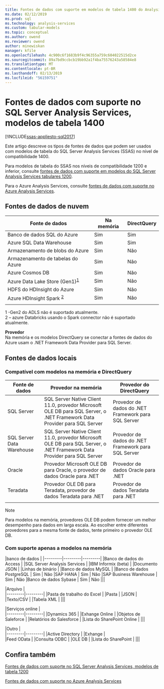 ```yaml
---
title: Fontes de dados com suporte em modelos de tabela 1400 do Analysis Services do SQL Server | Microsoft Docs
ms.date: 02/12/2019
ms.prod: sql
ms.technology: analysis-services
ms.custom: tabular-models
ms.topic: conceptual
ms.author: owend
ms.reviewer: owend
author: minewiskan
manager: kfile
ms.openlocfilehash: 4c900c6f1683b9f4c96355a759c604022515d2ce
ms.sourcegitcommit: 89a7bd9ccbcb19bb92a1f4ba75576243a58584e8
ms.translationtype: MT
ms.contentlocale: pt-BR
ms.lasthandoff: 02/13/2019
ms.locfileid: "56159751"
---
```

# <a name="data-sources-supported-in-sql-server-analysis-services-tabular-1400-models"></a>Fontes de dados com suporte no SQL Server Analysis Services, modelos de tabela 1400

[!INCLUDE[ssas-appliesto-sql2017](../../includes/ssas-appliesto-sql2017.md)]

Este artigo descreve os tipos de fontes de dados que podem ser usados com modelos de tabela do SQL Server Analysis Services (SSAS) no nível de compatibilidade 1400. 

Para modelos de tabela do SSAS nos níveis de compatibilidade 1200 e inferior, consulte [fontes de dados com suporte em modelos do SQL Server Analysis Services tabulares 1200](data-sources-supported-ssas-tabular.md).

Para o Azure Analysis Services, consulte [fontes de dados com suporte no Azure Analysis Services](https://docs.microsoft.com/azure/analysis-services/analysis-services-datasource).


## <a name="cloud-data-sources"></a>Fontes de dados de nuvem

|Fonte de dados  |Na memória  |DirectQuery  |
|---------|---------|---------|
|Banco de dados SQL do Azure     |   Sim      |    Sim      |
|Azure SQL Data Warehouse     |   Sim      |   Sim       |
|Armazenamento de blobs do Azure     |   Sim       |    Não      |
|Armazenamento de tabelas do Azure    |   Sim       |    Não      |
|Azure Cosmos DB     |  Sim        |  Não        |
|Azure Data Lake Store (Gen1)<sup>[1](#gen2)</sup>      |   Sim       |    Não      |
|HDFS do HDInsight do Azure    |     Sim     |   Não       |
|Azure HDInsight Spark <sup> [2](#databricks)</sup>     |   Sim       |   Não       |
||||

<a name="gen2">1</a> -Gen2 do ADLS não é suportado atualmente.   
<a name="databricks">2</a> – azure Databricks usando o Spark connector não é suportado atualmente.   



**Provedor**   
Na memória e os modelos DirectQuery se conectar a fontes de dados do Azure usam o .NET Framework Data Provider para SQL Server.

## <a name="on-premises-data-sources"></a>Fontes de dados locais

### <a name="supported-by-in-memory-and-directquery-models"></a>Compatível com modelos na memória e DirectQuery

|Fonte de dados | Provedor na memória | Provedor do DirectQuery |
|  --- | --- | --- |
| SQL Server |SQL Server Native Client 11.0, provedor Microsoft OLE DB para SQL Server, o .NET Framework Data Provider para SQL Server | Provedor de dados do .NET Framework para SQL Server |
| SQL Server Data Warehouse |SQL Server Native Client 11.0, provedor Microsoft OLE DB para SQL Server, o .NET Framework Data Provider para SQL Server | Provedor de dados do .NET Framework para SQL Server |
| Oracle |Provedor Microsoft OLE DB para Oracle, o provedor de dados Oracle para .NET |Provedor de dados Oracle para .NET | |
| Teradata |Provedor OLE DB para Teradata, provedor de dados Teradata para .NET |Provedor de dados Teradata para .NET | |
| | | |

> [!NOTE]
> Para modelos na memória, provedores OLE DB podem fornecer um melhor desempenho para dados em larga escala. Ao escolher entre diferentes provedores para a mesma fonte de dados, tente primeiro o provedor OLE DB.  

### <a name="supported-by-in-memory-models-only"></a>Com suporte apenas a modelos na memória

|banco de dados  |
|---------|---------|---------|
|Banco de dados do Access     | 
|SQL Server Analysis Services     | 
|IBM Informix (beta) | 
|Documento JSON     | 
|Linhas de binário     | 
|Banco de dados MySQL     | 
|Banco de dados PostgreSQL    | Sim | Não
|SAP HANA   | Sim | Não
|SAP Business Warehouse    | Sim | Não
|Banco de dados Sybase     | Sim | Não
|||

|Arquivo  |  
|---------|---------|
|Pasta de trabalho do Excel     |
|Pasta     | 
|JSON | 
|Texto/CSV    | 
|Tabela XML    | 
|||

|Serviços online  |  
|---------|---------|
|Dynamics 365      |
|Exhange Online     |
|Objetos de Saleforce    | 
|Relatórios do Salesforce     |
|Lista do SharePoint Online     |
|||

|Outro  |  
|---------|---------|
|Active Directory      | 
|Exhange     |  
|Feed OData     | 
|Consulta ODBC     | 
|OLE DB  | 
|Lista do SharePoint | 
|||

## <a name="see-also"></a>Confira também

[Fontes de dados com suporte no SQL Server Analysis Services, modelos de tabela 1200](data-sources-supported-ssas-tabular.md)

[Fontes de dados com suporte no Azure Analysis Services](https://docs.microsoft.com/azure/analysis-services/analysis-services-datasource)   
